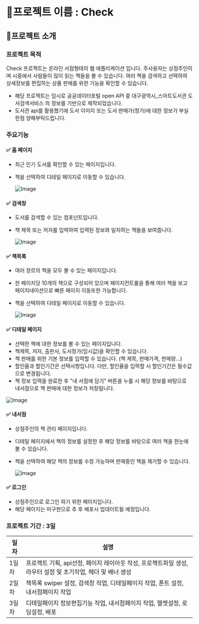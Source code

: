 # 📘프로젝트 이름 : Check
## 📌프로젝트 소개

### 프로젝트 목적
Check 프로젝트는 온라인 서점형태의 웹 애플리케이션 입니다.
주사용자는 상점주인이며 시중에서 사람들이 많이 읽는 책들을 볼 수 있습니다.
여러 책을 검색하고 선택하여 상세정보를 편집하는 상품 판매를 위한 기능을 확인할 수 있습니다.
- 해당 프로젝트는 임시로 공공데이터포털 open API 중 대구광역시_스마트도서관 도서검색서비스 의 정보를 기반으로 제작되었습니다.
- 도서관 api를 활용했기에 도서 이미지 또는 도서 판매가(정가)에 대한 정보가 부실한점 양해부탁드립니다.

### 주요기능

#### ✅ 홈 페이지
- 최근 인기 도서를 확인할 수 있는 페이지입니다.
- 책을 선택하여 디테일 페이지로 이동할 수 있습니다.
  
  ![Image](https://github.com/user-attachments/assets/f60fa4b1-5588-4644-866d-eb29b0fdd29d)

#### ✅ 검색창
- 도서를 검색할 수 있는 컴포넌트입니다.
- 책 제목 또는 저자를 입력하여 입력된 정보와 일치하는 책들을 보여줍니다.
  
  ![Image](https://github.com/user-attachments/assets/bef45722-7ba5-429f-9b09-632fcfc7a243)

#### ✅ 책목록
- 여러 장르의 책을 모두 볼 수 있는 페이지입니다.
- 한 페이지당 10개의 책으로 구성되어 있으며 페이지컨트롤을 통해 여러 책을 보고 페이지네이션으로 빠른 페이지 이동또한 가능합니다.
- 책을 선택하여 디테일 페이지로 이동할 수 있습니다.
  
  ![Image](https://github.com/user-attachments/assets/c5f2a980-0c18-4d96-8973-f6f3c2852057)

#### ✅ 디테일 페이지
- 선택한 책에 대한 정보를 볼 수 있는 페이지입니다.
- 책제목, 저자, 출판사, 도서정가(임시값)을 확인할 수 있습니다.
- 책 판매를 위한 기본 정보를 입력할 수 있습니다. (책 제목, 판매가격, 판매량...)
- 할인율과 할인기간은 선택사항입니다. 다만, 할인율을 입력할 시 할인기간은 필수값으로 변경됩니다.
- 책 정보 입력을 완료한 후 "내 서점에 담기" 버튼을 누를 시 해당 정보를 바탕으로 내서점으로 책 판매에 대한 정보가 저장됩니다.
  
![Image](https://github.com/user-attachments/assets/112ad467-0b19-4647-afd6-154adb0a7898)

#### ✅ 내서점
- 상점주인의 책 관리 페이지입니다.
- 디테일 페이지에서 책의 정보를 설정한 후 해당 정보를 바탕으로 여러 책을 한눈에 볼 수 있습니다.
- 책을 선택하여 해당 책의 정보를 수정 가능하며 판매중인 책을 제거할 수 있습니다.
  
  ![Image](https://github.com/user-attachments/assets/147c63e9-59f5-4153-b27d-f371ede043a4)

#### ✅ 로그인
- 상점주인으로 로그인 하기 위한 페이지입니다.
- 해당 페이지는 미구현으로 추 후 배포시 업데이트될 예정입니다.

### 프로젝트 기간 : 3일
| 일차 | 설명 |
|------|------|
| 1일차 | 프로젝트 기획, api선정, 페이지 레이아웃 작성, 프로젝트파일 생성, 라우터 설정 및 초기작업, 헤더 및 배너 생성|
| 2일차 | 책목록 swiper 설정, 검색창 작업, 디테일페이지 작업, 폰트 설정, 내서점페이지 작업 |
| 3일차 | 디테일페이지 정보편집기능 작업, 내서점페이지 작업, 헬멧설정, 로딩설정, 배포 |




